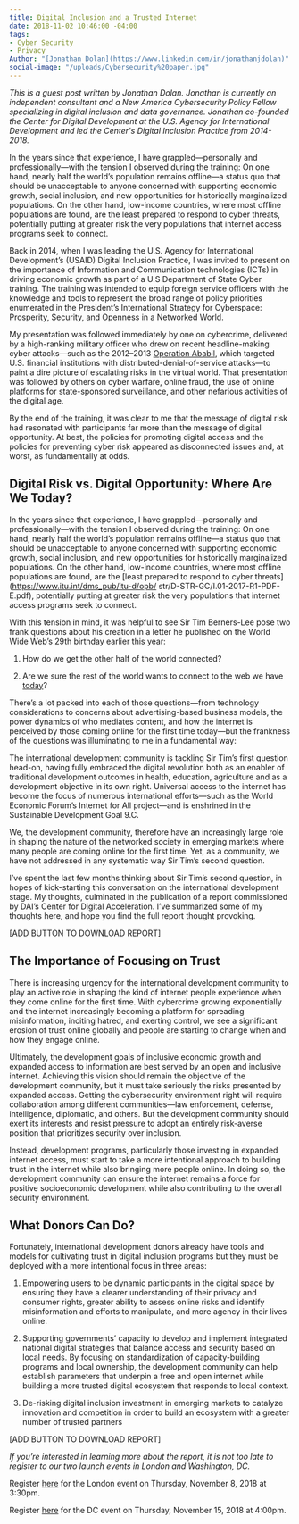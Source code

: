 ```yaml
---
title: Digital Inclusion and a Trusted Internet
date: 2018-11-02 10:46:00 -04:00
tags:
- Cyber Security
- Privacy
Author: "[Jonathan Dolan](https://www.linkedin.com/in/jonathanjdolan)"
social-image: "/uploads/Cybersecurity%20paper.jpg"
---
```


*This is a guest post written by Jonathan Dolan. Jonathan is currently an independent consultant and a New America Cybersecurity Policy Fellow specializing in digital inclusion and data governance. Jonathan co-founded the Center for Digital Development at the U.S. Agency for International Development and led the Center's Digital Inclusion Practice from 2014-2018.* 

In the years since that experience, I have grappled—personally and professionally—with the tension I observed during the training:  On one hand, nearly half the world’s population remains offline—a status quo that should be unacceptable to anyone concerned with supporting economic growth, social inclusion, and new opportunities for historically marginalized populations. On the other hand, low-income countries, where most offline populations are found, are the least prepared to respond to cyber threats,  potentially putting at greater risk the very populations that internet access programs seek to connect.

<!--more-->

Back in 2014, when I was leading the U.S. Agency for International Development’s (USAID) Digital Inclusion Practice, I was invited to present on the importance of Information and Communication technologies (ICTs) in driving economic growth as part of a U.S Department of State Cyber training.  The training was intended to equip foreign service officers with the knowledge and tools to represent the broad range of policy priorities enumerated in the President’s International Strategy for Cyberspace: Prosperity, Security, and Openness in a Networked World.

My presentation was followed immediately by one on cybercrime, delivered by a high-ranking military officer who drew on recent headline-making cyber attacks—such as the 2012–2013 [Operation Ababil](https://en.wikipedia.org/wiki/Operation_Ababil), which targeted U.S. financial institutions with distributed-denial-of-service attacks—to paint a dire picture of escalating risks in the virtual world. That presentation was followed by others on cyber warfare, online fraud, the use of online platforms for state-sponsored surveillance, and other nefarious activities of the digital age.

By the end of the training, it was clear to me that the message of digital risk had resonated with participants far more than the message of digital opportunity. At best, the policies for promoting digital access and the policies for preventing cyber risk appeared as disconnected issues and, at worst, as fundamentally at odds.

## Digital Risk vs. Digital Opportunity: Where Are We Today?

In the years since that experience, I have grappled—personally and professionally—with the tension I observed during the training:  On one hand, nearly half the world’s population remains offline—a status quo that should be unacceptable to anyone concerned with supporting economic growth, social inclusion, and new opportunities for historically marginalized populations. On the other hand, low-income countries, where most offline populations are found, are the [least prepared to respond to cyber threats](https://www.itu.int/dms_pub/itu-d/opb/ str/D-STR-GC/I.01-2017-R1-PDF-E.pdf),  potentially putting at greater risk the very populations that internet access programs seek to connect.

With this tension in mind, it was helpful to see Sir Tim Berners-Lee pose two frank questions about his creation in a letter he published on the World Wide Web’s 29th birthday earlier this year:

1. How do we get the other half of the world connected?

2. Are we sure the rest of the world wants to connect to the web we have [today](https://webfoundation.org/2018/03/web-birthday-29/)?

There’s a lot packed into each of those questions—from technology considerations to concerns about advertising-based business models, the power dynamics of who mediates content, and how the internet is perceived by those coming online for the first time today—but the frankness of the questions was illuminating to me in a fundamental way:

The international development community is tackling Sir Tim’s first question head-on, having fully embraced the digital revolution both as an enabler of traditional development outcomes in health, education, agriculture and as a development objective in its own right. Universal access to the internet has become the focus of numerous international efforts—such as the World Economic Forum’s Internet for All project—and is enshrined in the Sustainable Development Goal 9.C.

We, the development community, therefore have an increasingly large role in shaping the nature of the networked society in emerging markets where many people are coming online for the first time.  Yet, as a community, we have not addressed in any systematic way Sir Tim’s second question.

I’ve spent the last few months thinking about Sir Tim’s second question, in hopes of kick-starting this conversation on the international development stage. My thoughts, culminated in the publication of a report commissioned by DAI’s Center for Digital Acceleration. I’ve summarized some of my thoughts here, and hope you find the full report thought provoking.

\[ADD BUTTON TO DOWNLOAD REPORT\]

## The Importance of Focusing on Trust

There is increasing urgency for the international development community to play an active role in shaping the kind of internet people experience when they come online for the first time.  With cybercrime growing exponentially and the internet increasingly becoming a platform for spreading misinformation, inciting hatred, and exerting control, we see a significant erosion of trust online globally and people are starting to change when and how they engage online.

Ultimately, the development goals of inclusive economic growth and expanded access to information are best served by an open and inclusive internet. Achieving this vision should remain the objective of the development community, but it must take seriously the risks presented by expanded access. Getting the cybersecurity environment right will require collaboration among different communities—law enforcement, defense, intelligence, diplomatic, and others. But the development community should exert its interests and resist pressure to adopt an entirely risk-averse position that prioritizes security over inclusion.

Instead, development programs, particularly those investing in expanded internet access, must start to take a more intentional approach to building trust in the internet while also bringing more people online.  In doing so, the development community can ensure the internet remains a force for positive socioeconomic development while also contributing to the overall security environment.

## What Donors Can Do?

Fortunately, international development donors already have tools and models for cultivating trust in digital inclusion programs but they must be deployed with a more intentional focus in three areas:

1. Empowering users to be dynamic participants in the digital space by ensuring they have a clearer understanding of their privacy and consumer rights, greater ability to assess online risks and identify misinformation and efforts to manipulate, and more agency in their lives online.

2. Supporting governments’ capacity to develop and implement integrated national digital strategies that balance access and security based on local needs. By focusing on standardization of capacity-building programs and local ownership, the development community can help establish parameters that underpin a free and open internet while building a more trusted digital ecosystem that responds to local context.

3. De-risking digital inclusion investment in emerging markets to catalyze innovation and competition in order to build an ecosystem with a greater number of trusted partners

\[ADD BUTTON TO DOWNLOAD REPORT\]

*If you’re interested in learning more about the report, it is not too late to register to our two launch events in London and Washington, DC.*

Register [here](https://www.eventbrite.com.au/e/digital-inclusion-and-a-trusted-internet-tickets-51137643067) for the London event on Thursday, November 8, 2018 at 3:30pm.

Register [here](https://www.eventbrite.com/e/digital-inclusion-and-a-trusted-internet-registration-51338122707) for the DC event on Thursday, November 15, 2018 at 4:00pm.